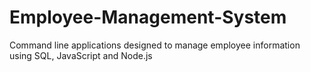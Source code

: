 # Employee-Management-System
Command line applications designed to manage employee information using SQL, JavaScript and Node.js
